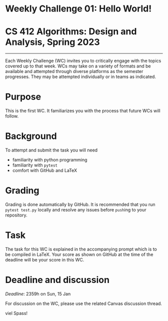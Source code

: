 # Weekly Challenge 01: Hello World!
# CS 412 Algorithms: Design and Analysis, Spring 2023
***

Each Weekly Challenge (WC) invites you to critically engage with the topics covered up to that week. WCs may take on a variety of formats and be available and attempted through diverse platforms as the semester progresses. They may be attempted individually or in teams as indicated.

# Purpose

This is the first WC. It familiarizes you with the process that future WCs will follow.

# Background

To attempt and submit the task you will need
- familiarity with python programming
- familiarity with `pytest`
- comfort with GitHub and LaTeX

# Grading

Grading is done automatically by GitHub. It is recommended that you run `pytest test.py` locally and resolve any issues before `push`ing to your repository.

# Task

The task for this WC is explained in the accompanying prompt which is to be compiled in LaTeX. Your score as shown on GitHub at the time of the deadline will be your score in this WC.

# Deadline and discussion

_Deadline_: 2359h on Sun, 15 Jan

For discussion on the WC, please use the related Canvas discussion thread.

viel Spass!
